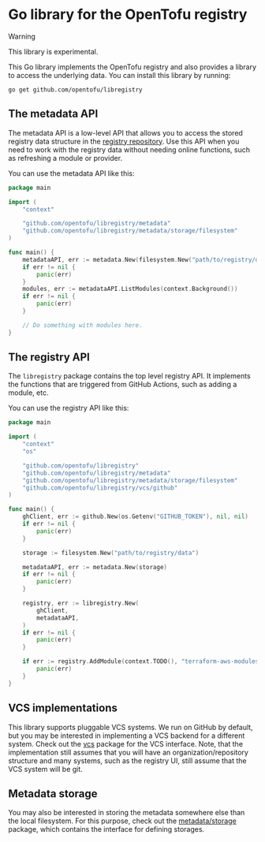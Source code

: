 # Go library for the OpenTofu registry

> [!WARNING]
> This library is experimental.

This Go library implements the OpenTofu registry and also provides a library to access the underlying data. You can install this library by running:

```
go get github.com/opentofu/libregistry
```

## The metadata API

The metadata API is a low-level API that allows you to access the stored registry data structure in the [registry repository](https://github.com/opentofu/registry). Use this API when you need to work with the registry data without needing online functions, such as refreshing a module or provider.

You can use the metadata API like this:

```go
package main

import (
    "context"

    "github.com/opentofu/libregistry/metadata"
    "github.com/opentofu/libregistry/metadata/storage/filesystem"
)

func main() {
    metadataAPI, err := metadata.New(filesystem.New("path/to/registry/data"))
    if err != nil {
        panic(err)
    }
    modules, err := metadataAPI.ListModules(context.Background())
    if err != nil {
        panic(err)
    }

    // Do something with modules here.
}
```

## The registry API

The `libregistry` package contains the top level registry API. It implements the functions that are triggered from GitHub Actions, such as adding a module, etc.

You can use the registry API like this:

```go
package main

import (
	"context"
	"os"

	"github.com/opentofu/libregistry"
	"github.com/opentofu/libregistry/metadata"
	"github.com/opentofu/libregistry/metadata/storage/filesystem"
	"github.com/opentofu/libregistry/vcs/github"
)

func main() {
	ghClient, err := github.New(os.Getenv("GITHUB_TOKEN"), nil, nil)
	if err != nil {
		panic(err)
	}

	storage := filesystem.New("path/to/registry/data")

	metadataAPI, err := metadata.New(storage)
	if err != nil {
		panic(err)
	}

	registry, err := libregistry.New(
		ghClient,
		metadataAPI,
	)
	if err != nil {
		panic(err)
	}

	if err := registry.AddModule(context.TODO(), "terraform-aws-modules/terraform-aws-iam"); err != nil {
		panic(err)
	}
}
```

## VCS implementations

This library supports pluggable VCS systems. We run on GitHub by default, but you may be interested in implementing a VCS backend for a different system. Check out the [vcs](vcs) package for the VCS interface. Note, that the implementation still assumes that you will have an organization/repository structure and many systems, such as the registry UI, still assume that the VCS system will be git.

## Metadata storage

You may also be interested in storing the metadata somewhere else than the local filesystem. For this purpose, check out the [metadata/storage](metadata/storage) package, which contains the interface for defining storages.

